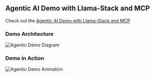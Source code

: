 ## Agentic AI Demo with Llama-Stack and MCP

Check out the [Agentic AI Demo with Llama-Stack and MCP](https://github.com/rh-aiservices-bu/rh-summit-agentic-demo/tree/main)

### Demo Architecture

![Agentic Demo Diagram](https://raw.githubusercontent.com/rh-aiservices-bu/rh-summit-agentic-demo/main/docs/images/demo2.png)

### Demo in Action

![Agentic Demo Animation](https://raw.githubusercontent.com/rh-aiservices-bu/rh-summit-agentic-demo/main/docs/images/demo.gif)
